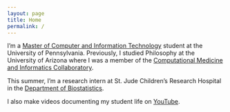 ```yaml
---
layout: page
title: Home
permalink: /
---
```


I’m a [Master of Computer and Information Technology](https://onlinelearning.seas.upenn.edu/mcit/) student at the University of Pennsylvania. Previously, I studied Philosophy at the University of Arizona where I was a member of the [Computational Medicine and Informatics Collaboratory](https://com-in.collab.arizona.edu/).

This summer, I’m a research intern at St. Jude Children’s Research Hospital in the [Department of Biostatistics](https://www.stjude.org/research/departments-divisions/biostatistics.html).

I also make videos documenting my student life on [YouTube](http://www.youtube.com/c/cedricvicera).
